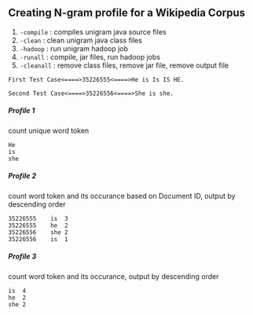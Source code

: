## Creating N-gram profile for a Wikipedia Corpus

1. `-compile` : compiles unigram java source files
2. `-clean` : clean unigram java class files
3. `-hadoop` : run unigram hadoop job
4. `-runall` : compile, jar files, run hadoop jobs
5. `-cleanall` : remove class files, remove jar file, remove output file



```
First Test Case<====>35226555<====>He is Is IS HE. 

Second Test Case<====>35226556<====>She is she.
```



##### Profile 1

count unique word token

```
He
is
she
```

##### Profile 2

count word token and its occurance based on Document ID, output by descending order

```
35226555	is	3
35226555	he	2
35226556	she	2
35226556	is	1
```

##### Profile 3

count word token and its occurance, output by descending order

```
is	4
he	2
she	2
```

